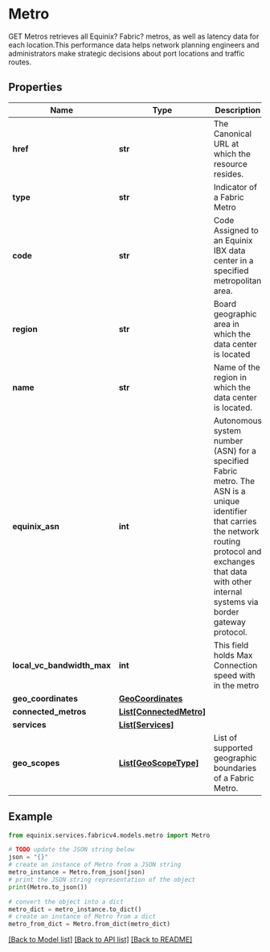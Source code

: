 # Metro

GET Metros retrieves all Equinix? Fabric? metros, as well as latency data for each location.This performance data helps network planning engineers and administrators make strategic decisions about port locations and traffic routes.

## Properties

Name | Type | Description | Notes
------------ | ------------- | ------------- | -------------
**href** | **str** | The Canonical URL at which the resource resides. | [optional] 
**type** | **str** | Indicator of a Fabric Metro | [optional] 
**code** | **str** | Code Assigned to an Equinix IBX data center in a specified metropolitan area. | [optional] 
**region** | **str** | Board geographic area in which the data center is located | [optional] 
**name** | **str** | Name of the region in which the data center is located. | [optional] 
**equinix_asn** | **int** | Autonomous system number (ASN) for a specified Fabric metro. The ASN is a unique identifier that carries the network routing protocol and exchanges that data with other internal systems via border gateway protocol. | [optional] 
**local_vc_bandwidth_max** | **int** | This field holds Max Connection speed with in the metro | [optional] 
**geo_coordinates** | [**GeoCoordinates**](GeoCoordinates.md) |  | [optional] 
**connected_metros** | [**List[ConnectedMetro]**](ConnectedMetro.md) |  | [optional] 
**services** | [**List[Services]**](Services.md) |  | [optional] 
**geo_scopes** | [**List[GeoScopeType]**](GeoScopeType.md) | List of supported geographic boundaries of a Fabric Metro. | [optional] 

## Example

```python
from equinix.services.fabricv4.models.metro import Metro

# TODO update the JSON string below
json = "{}"
# create an instance of Metro from a JSON string
metro_instance = Metro.from_json(json)
# print the JSON string representation of the object
print(Metro.to_json())

# convert the object into a dict
metro_dict = metro_instance.to_dict()
# create an instance of Metro from a dict
metro_from_dict = Metro.from_dict(metro_dict)
```
[[Back to Model list]](../README.md#documentation-for-models) [[Back to API list]](../README.md#documentation-for-api-endpoints) [[Back to README]](../README.md)


